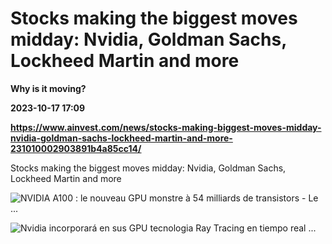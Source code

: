 # Stocks making the biggest moves midday: Nvidia, Goldman Sachs, Lockheed Martin and more
**Why is it moving?**

**2023-10-17 17:09**

**https://www.ainvest.com/news/stocks-making-biggest-moves-midday-nvidia-goldman-sachs-lockheed-martin-and-more-231010002903891b4a85cc14/**

Stocks making the biggest moves midday: Nvidia, Goldman Sachs, Lockheed Martin and more

![NVIDIA A100 : le nouveau GPU monstre à 54 milliards de transistors - Le ...](https://u.thsi.cn/outer/https%2Fwww.comptoir-hardware.com%2Fimages%2Fstories%2F_cg%2Fampere%2Fnvidia-a100-smx_t.jpg)

![Nvidia incorporará en sus GPU tecnologia Ray Tracing en tiempo real ...](https://u.thsi.cn/outer/https%2F1.bp.blogspot.com%2F-R68H2QD_k2s%2FWye6RNDeQeI%2FAAAAAAAASuY%2FtS3t_bTCsnIsjWMacN98qXED6dTPPzDbgCLcBGAs%2Fs1600%2F2-NVIDIA-grafica-drivers.jpg)